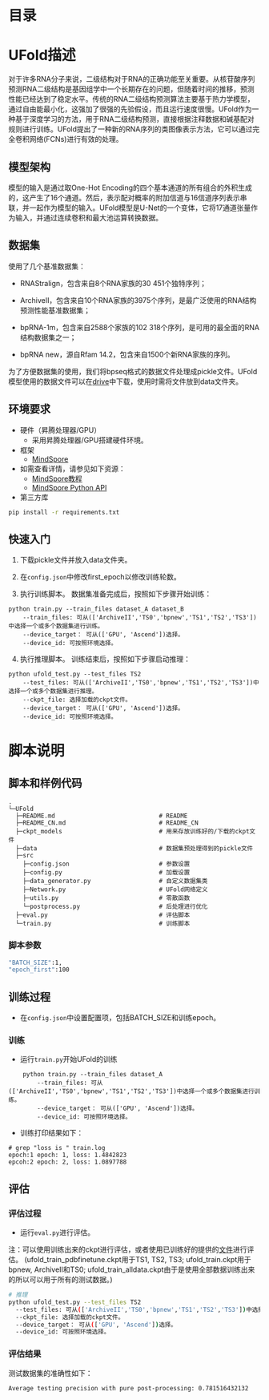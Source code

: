 # 目录

# UFold描述

对于许多RNA分子来说，二级结构对于RNA的正确功能至关重要。从核苷酸序列预测RNA二级结构是基因组学中一个长期存在的问题，但随着时间的推移，预测性能已经达到了稳定水平。传统的RNA二级结构预测算法主要基于热力学模型，通过自由能最小化，这强加了很强的先验假设，而且运行速度很慢。UFold作为一种基于深度学习的方法，用于RNA二级结构预测，直接根据注释数据和碱基配对规则进行训练。UFold提出了一种新的RNA序列的类图像表示方法，它可以通过完全卷积网络(FCNs)进行有效的处理。

## 模型架构

模型的输入是通过取One-Hot Encoding的四个基本通道的所有组合的外积生成的，这产生了16个通道。然后，表示配对概率的附加信道与16信道序列表示串联，并一起作为模型的输入。UFold模型是U-Net的一个变体，它将17通道张量作为输入，并通过连续卷积和最大池运算转换数据。

## 数据集

使用了几个基准数据集：

- RNAStralign，包含来自8个RNA家族的30 451个独特序列；

- ArchiveII，包含来自10个RNA家族的3975个序列，是最广泛使用的RNA结构预测性能基准数据集；

- bpRNA-1m，包含来自2588个家族的102 318个序列，是可用的最全面的RNA结构数据集之一；

- bpRNA new，源自Rfam 14.2，包含来自1500个新RNA家族的序列。

为了方便数据集的使用，我们将bpseq格式的数据文件处理成pickle文件。UFold模型使用的数据文件可以在[drive](https://drive.google.com/drive/folders/1Sq7MVgFOshGPlumRE_hpNXadvhJKaryi)中下载，使用时需将文件放到data文件夹。

## 环境要求

- 硬件（昇腾处理器/GPU）
    - 采用昇腾处理器/GPU搭建硬件环境。
- 框架
    - [MindSpore](https://gitee.com/mindspore/mindspore)
- 如需查看详情，请参见如下资源：
    - [MindSpore教程](https://www.mindspore.cn/tutorials/zh-CN/master/index.html)
    - [MindSpore Python API](https://www.mindspore.cn/docs/zh-CN/master/index.html)
- 第三方库

```bash
pip install -r requirements.txt
```

## 快速入门

1. 下载pickle文件并放入data文件夹。

2. 在`config.json`中修改first_epoch以修改训练轮数。

3. 执行训练脚本。
  数据集准备完成后，按照如下步骤开始训练：

```text
python train.py --train_files dataset_A dataset_B
    --train_files: 可从(['ArchiveII','TS0','bpnew','TS1','TS2','TS3'])中选择一个或多个数据集进行训练。
    --device_target： 可从(['GPU', 'Ascend'])选择。
    --device_id: 可按照环境选择。
```

4. 执行推理脚本。
  训练结束后，按照如下步骤启动推理：

```text
python ufold_test.py --test_files TS2
    --test_files: 可从(['ArchiveII','TS0','bpnew','TS1','TS2','TS3'])中选择一个或多个数据集进行推理。
    --ckpt_file: 选择加载的ckpt文件。
    --device_target： 可从(['GPU', 'Ascend'])选择。
    --device_id: 可按照环境选择。
```

# 脚本说明

## 脚本和样例代码

```shell
.
└─UFold
  ├─README.md                             # README
  ├─README_CN.md                          # README_CN
  ├─ckpt_models                           # 用来存放训练好的/下载的ckpt文件
  ├─data                                  # 数据集预处理得到的pickle文件
  ├─src
    ├─config.json                         # 参数设置
    ├─config.py                           # 加载设置
    ├─data_generator.py                   # 自定义数据集类
    ├─Network.py                          # UFold网络定义
    ├─utils.py                            # 零散函数
    └─postprocess.py                      # 后处理进行优化
  ├─eval.py                               # 评估脚本
  └─train.py                              # 训练脚本
```

### 脚本参数

```bash
"BATCH_SIZE":1,
"epoch_first":100
```

## 训练过程

- 在`config.json`中设置配置项，包括BATCH_SIZE和训练epoch。

### 训练

- 运行`train.py`开始UFold的训练

```shell
    python train.py --train_files dataset_A
        --train_files: 可从(['ArchiveII','TS0','bpnew','TS1','TS2','TS3'])中选择一个或多个数据集进行训练。
        --device_target： 可从(['GPU', 'Ascend'])选择。
        --device_id: 可按照环境选择。
```

- 训练打印结果如下：

```log
# grep "loss is " train.log
epoch:1 epoch: 1, loss: 1.4842823
epcoh:2 epoch: 2, loss: 1.0897788
```

## 评估

### 评估过程

- 运行`eval.py`进行评估。

注：可以使用训练出来的ckpt进行评估，或者使用已训练好的提供的[文件](https://drive.google.com/drive/folders/1XmeoRaFS3iXa9kZwte99e7usB7mPLV4z?usp=sharing)进行评估。 (ufold_train_pdbfinetune.ckpt用于TS1, TS2, TS3; ufold_train.ckpt用于bpnew, ArchiveII和TS0; ufold_train_alldata.ckpt由于是使用全部数据训练出来的所以可以用于所有的测试数据。)

```bash
# 推理
python ufold_test.py --test_files TS2
  --test_files: 可从(['ArchiveII','TS0','bpnew','TS1','TS2','TS3'])中选择一个或多个数据集进行推理。
  --ckpt_file: 选择加载的ckpt文件。
  --device_target： 可从(['GPU', 'Ascend'])选择。
  --device_id: 可按照环境选择。
```

### 评估结果

测试数据集的准确性如下：

```log
Average testing precision with pure post-processing: 0.781516432132
```

